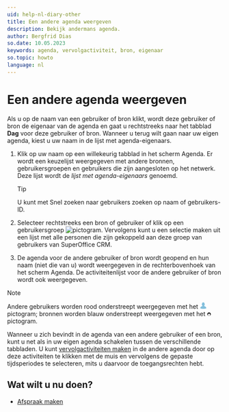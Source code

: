 ```yaml
---
uid: help-nl-diary-other
title: Een andere agenda weergeven
description: Bekijk andermans agenda.
author: Bergfrid Dias
so.date: 10.05.2023
keywords: agenda, vervolgactiviteit, bron, eigenaar
so.topic: howto
language: nl
---
```


# Een andere agenda weergeven

Als u op de naam van een gebruiker of bron klikt, wordt deze gebruiker of bron de eigenaar van de agenda en gaat u rechtstreeks naar het tabblad **Dag** voor deze gebruiker of bron. Wanneer u terug wilt gaan naar uw eigen agenda, kiest u uw naam in de lijst met agenda-eigenaars.

1. Klik op uw naam op een willekeurig tabblad in het scherm Agenda. Er wordt een keuzelijst weergegeven met andere bronnen, gebruikersgroepen en gebruikers die zijn aangesloten op het netwerk. Deze lijst wordt de *lijst met agenda-eigenaars* genoemd.

    > [!TIP]
    > U kunt met Snel zoeken naar gebruikers zoeken op naam of gebruikers-ID.

2. Selecteer rechtstreeks een bron of gebruiker of klik op een gebruikersgroep ![pictogram][img1]. Vervolgens kunt u een selectie maken uit een lijst met alle personen die zijn gekoppeld aan deze groep van gebruikers van SuperOffice CRM.

3. De agenda voor de andere gebruiker of bron wordt geopend en hun naam (niet die van u) wordt weergegeven in de rechterbovenhoek van het scherm Agenda. De activiteitenlijst voor de andere gebruiker of bron wordt ook weergegeven.

> [!NOTE]
> Andere gebruikers worden rood onderstreept weergegeven met het ![pictogram][img2] pictogram; bronnen worden blauw onderstreept weergegeven met het ![pictogram][img3] pictogram.

Wanneer u zich bevindt in de agenda van een andere gebruiker of een bron, kunt u net als in uw eigen agenda schakelen tussen de verschillende tabbladen. U kunt [vervolgactiviteiten maken][2] in de andere agenda door op deze activiteiten te klikken met de muis en vervolgens de gepaste tijdsperiodes te selecteren, mits u daarvoor de toegangsrechten hebt.

## Wat wilt u nu doen?

* [Afspraak maken][2]

<!-- Referenced links -->
[2]: create-follow-up.md

<!-- Referenced images -->
[img1]: ../../../../common/icons/menu-arrow.png
[img2]: ../../../media/icons/diary-owner-person.png
[img3]: ../../../media/icons/diary-owner-resource.png
